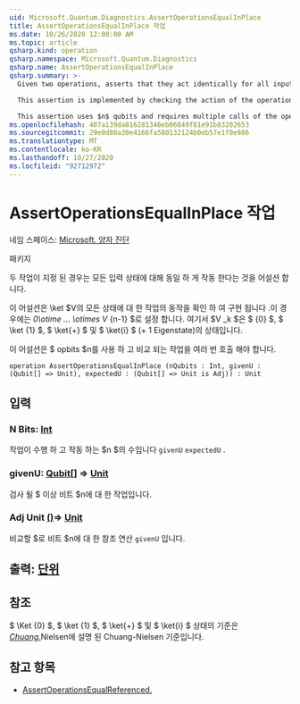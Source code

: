 ```yaml
---
uid: Microsoft.Quantum.Diagnostics.AssertOperationsEqualInPlace
title: AssertOperationsEqualInPlace 작업
ms.date: 10/26/2020 12:00:00 AM
ms.topic: article
qsharp.kind: operation
qsharp.namespace: Microsoft.Quantum.Diagnostics
qsharp.name: AssertOperationsEqualInPlace
qsharp.summary: >-
  Given two operations, asserts that they act identically for all input states.

  This assertion is implemented by checking the action of the operations on all states of the form $V_0 \otimes ... \otimes V_{n-1}$, where $V_k$ is one of the states $\ket{0}$, $\ket{1}$, $\ket{+}$ and $\ket{i}$ (+1 eigenstate of Pauli Y operator).

  This assertion uses $n$ qubits and requires multiple calls of the operations being compared.
ms.openlocfilehash: 407a139da816281346eb06849f81e91b83202653
ms.sourcegitcommit: 29e0d88a30e4166fa580132124b0eb57e1f0e986
ms.translationtype: MT
ms.contentlocale: ko-KR
ms.lasthandoff: 10/27/2020
ms.locfileid: "92712972"
---
```

# <a name="assertoperationsequalinplace-operation"></a>AssertOperationsEqualInPlace 작업

네임 스페이스: [Microsoft. 양자 진단](xref:Microsoft.Quantum.Diagnostics)

패키지 [](https://nuget.org/packages/)


두 작업이 지정 된 경우는 모든 입력 상태에 대해 동일 하 게 작동 한다는 것을 어설션 합니다.

이 어설션은 \ket $V의 모든 상태에 대 한 작업의 동작을 확인 하 여 구현 됩니다 .이 경우에는 _0\otime ... \otimes V_ {n-1} $로 설정 합니다. 여기서 $V _k $은 $ {0} $, $ \ket {1} $, $ \ket{+} $ 및 $ \ket{i} $ (+ 1 Eigenstate)의 상태입니다.

이 어설션은 $ opbits $n를 사용 하 고 비교 되는 작업을 여러 번 호출 해야 합니다.

```qsharp
operation AssertOperationsEqualInPlace (nQubits : Int, givenU : (Qubit[] => Unit), expectedU : (Qubit[] => Unit is Adj)) : Unit
```


## <a name="input"></a>입력

### <a name="nqubits--int"></a>N Bits: [Int](xref:microsoft.quantum.lang-ref.int)

작업이 수행 하 고 작동 하는 $n $의 수입니다 `givenU` `expectedU` .


### <a name="givenu--qubit--unit"></a>givenU: [Qubit](xref:microsoft.quantum.lang-ref.qubit)[] => [Unit](xref:microsoft.quantum.lang-ref.unit) 

검사 될 $ 이상 비트 $n에 대 한 작업입니다.


### <a name="expectedu--qubit--unit-adj"></a>Adj Unit [()](xref:microsoft.quantum.lang-ref.qubit)=> [Unit](xref:microsoft.quantum.lang-ref.unit)

비교할 $로 비트 $n에 대 한 참조 연산 `givenU` 입니다.



## <a name="output--unit"></a>출력: [단위](xref:microsoft.quantum.lang-ref.unit)



## <a name="references"></a>참조

$ \Ket {0} $, $ \ket {1} $, $ \ket{+} $ 및 $ \ket{i} $ 상태의 기준은 [ *Chuang,*](https://arxiv.org/abs/quant-ph/9610001)Nielsen에 설명 된 Chuang-Nielsen 기준입니다.

## <a name="see-also"></a>참고 항목

- [AssertOperationsEqualReferenced.](xref:Microsoft.Quantum.Diagnostics.AssertOperationsEqualReferenced)